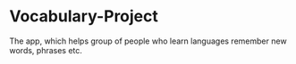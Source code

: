 # Vocabulary-Project
The app, which helps group of people who learn languages remember new words, phrases etc.
